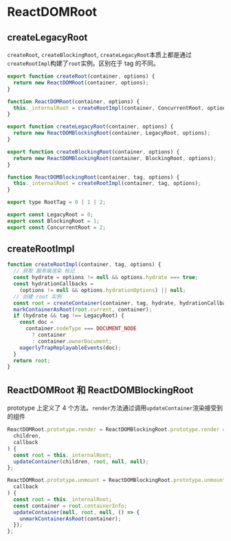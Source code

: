 # ReactDOMRoot

## createLegacyRoot

`createRoot`, `createBlockingRoot`, `createLegacyRoot`本质上都是通过`createRootImpl`构建了`root`实例。区别在于 tag 的不同。

```javascript
export function createRoot(container, options) {
  return new ReactDOMRoot(container, options);
}

function ReactDOMRoot(container, options) {
  this._internalRoot = createRootImpl(container, ConcurrentRoot, options);
}

export function createLegacyRoot(container, options) {
  return new ReactDOMBlockingRoot(container, LegacyRoot, options);
}

export function createBlockingRoot(container, options) {
  return new ReactDOMBlockingRoot(container, BlockingRoot, options);
}

function ReactDOMBlockingRoot(container, tag, options) {
  this._internalRoot = createRootImpl(container, tag, options);
}

export type RootTag = 0 | 1 | 2;

export const LegacyRoot = 0;
export const BlockingRoot = 1;
export const ConcurrentRoot = 2;
```

## createRootImpl

```javascript
function createRootImpl(container, tag, options) {
  // 获取 服务端渲染 标记
  const hydrate = options != null && options.hydrate === true;
  const hydrationCallbacks =
    (options != null && options.hydrationOptions) || null;
  // 创建 root 实例
  const root = createContainer(container, tag, hydrate, hydrationCallbacks);
  markContainerAsRoot(root.current, container);
  if (hydrate && tag !== LegacyRoot) {
    const doc =
      container.nodeType === DOCUMENT_NODE
        ? container
        : container.ownerDocument;
    eagerlyTrapReplayableEvents(doc);
  }
  return root;
}
```

## ReactDOMRoot 和 ReactDOMBlockingRoot

prototype 上定义了 4 个方法。`render`方法通过调用`updateContainer`渲染接受到的组件

```javascript
ReactDOMRoot.prototype.render = ReactDOMBlockingRoot.prototype.render = function (
  children,
  callback
) {
  const root = this._internalRoot;
  updateContainer(children, root, null, null);
};

ReactDOMRoot.prototype.unmount = ReactDOMBlockingRoot.prototype.unmount = function (
  callback
) {
  const root = this._internalRoot;
  const container = root.containerInfo;
  updateContainer(null, root, null, () => {
    unmarkContainerAsRoot(container);
  });
};
```
